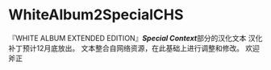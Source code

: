# WhiteAlbum2SpecialCHS
『WHITE ALBUM EXTENDED EDITION』***Special Context***部分的汉化文本
汉化补丁预计12月底放出。
文本整合自网络资源，在此基础上进行调整和修改。
欢迎斧正
